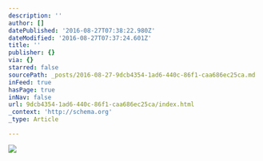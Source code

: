 ```yaml
---
description: ''
author: []
datePublished: '2016-08-27T07:38:22.980Z'
dateModified: '2016-08-27T07:37:24.601Z'
title: ''
publisher: {}
via: {}
starred: false
sourcePath: _posts/2016-08-27-9dcb4354-1ad6-440c-86f1-caa686ec25ca.md
inFeed: true
hasPage: true
inNav: false
url: 9dcb4354-1ad6-440c-86f1-caa686ec25ca/index.html
_context: 'http://schema.org'
_type: Article

---
```

![](https://the-grid-user-content.s3-us-west-2.amazonaws.com/0774673e-62a1-4292-901a-a6ca257902a7.jpg)